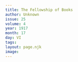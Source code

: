```yaml
---
title: The Fellowship of Books
author: Unknown
issue: 25
volume: 4
year: 1917
month: 17
day: VI
tags:
layout: page.njk
image:
---
```





